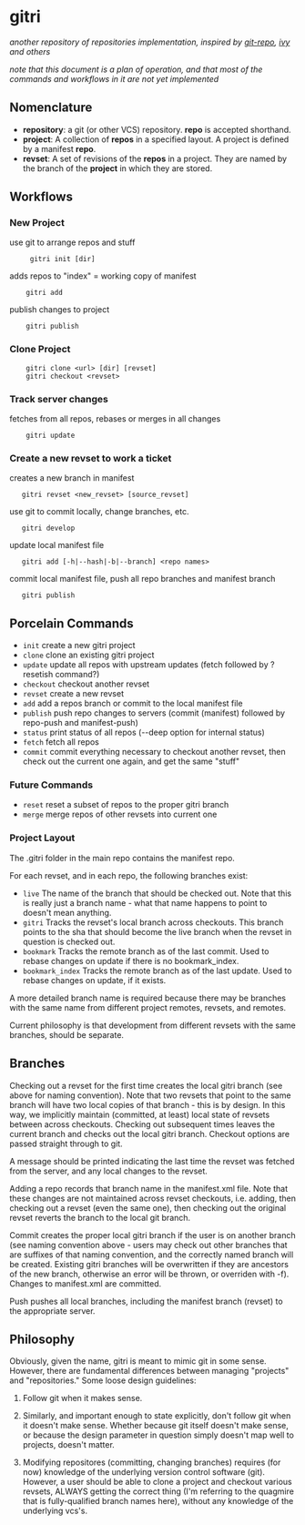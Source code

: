 # gitri #
_another repository of repositories implementation, inspired by [git-repo](http://code.google.com/p/git-repo), [ivy](http://ant.apache.org/ivy/) and others_

_note that this document is a plan of operation, and that most of the commands and workflows in it are not yet implemented_

## Nomenclature ##
 - __repository__: a git (or other VCS) repository.  __repo__ is accepted shorthand.
 - __project__: A collection of __repos__ in a specified layout.  A project is defined by a manifest __repo__.
 - __revset__: A set of revisions of the __repos__ in a project.  They are named by the branch of the __project__ in which they are stored.

## Workflows ##

### New Project ####
use git to arrange repos and stuff

         gitri init [dir]

adds repos to "index" = working copy of manifest

        gitri add

publish changes to project

        gitri publish

### Clone Project ###

        gitri clone <url> [dir] [revset]
        gitri checkout <revset>

### Track server changes ###
fetches from all repos, rebases or merges in all changes

        gitri update

### Create a new revset to work a ticket ###
creates a new branch in manifest

       gitri revset <new_revset> [source_revset]

use git to commit locally, change branches, etc.

       gitri develop

update local manifest file

       gitri add [-h|--hash|-b|--branch] <repo names>

commit local manifest file, push all repo branches and manifest branch

       gitri publish

## Porcelain Commands ##
- `init` create a new gitri project
- `clone` clone an existing gitri project
- `update` update all repos with upstream updates (fetch followed by ?resetish command?)
- `checkout` checkout another revset
- `revset` create a new revset
- `add` add a repos branch or commit to the local manifest file
- `publish` push repo changes to servers (commit (manifest) followed by repo-push and manifest-push)
- `status` print status of all repos (--deep option for internal status)
- `fetch` fetch all repos
- `commit` commit everything necessary to checkout another revset, then check out the current one again, and get the same "stuff"

### Future Commands ###
- `reset` reset a subset of repos to the proper gitri branch
- `merge` merge repos of other revsets into current one

### Project Layout ###
The .gitri folder in the main repo contains the manifest repo.

For each revset, and in each repo, the following branches exist:

- `live` The name of the branch that should be checked out.  Note that this is really just a branch name - what that name happens to point to doesn't mean anything.
- `gitri` Tracks the revset's local branch across checkouts.  This branch points to the sha that should become the live branch when the revset in question is checked out.
- `bookmark` Tracks the remote branch as of the last commit.  Used to rebase changes on update if there is no bookmark_index.
- `bookmark_index` Tracks the remote branch as of the last update.  Used to rebase changes on update, if it exists.

A more detailed branch name is required because there may be branches with the same name from different project remotes, revsets, and remotes.

Current philosophy is that development from different revsets with the same branches, should be separate.

## Branches ##
Checking out a revset for the first time creates the local gitri branch (see above for naming convention).  Note that
two revsets that point to the same branch will have two local copies of that branch - this is by design.  In this way,
we implicitly maintain (committed, at least) local state of revsets between across checkouts.
Checking out subsequent times leaves the current branch and checks out the local gitri branch.  Checkout options are passed straight
through to git.

A message should be printed indicating the last time the revset was fetched from the server, and any local changes to the revset.

Adding a repo records that branch name in the manifest.xml file.  Note that these changes are not maintained across revset checkouts, i.e.
adding, then checking out a revset (even the same one), then checking out the original revset reverts the branch to the local git branch.

Commit creates the proper local gitri branch if the user is on another branch (see naming convention above - users may check out other
branches that are suffixes of that naming convention, and the correctly named branch will be created.  Existing gitri branches will be
overwritten if they are ancestors of the new branch, otherwise an error will be thrown, or overriden with -f).  Changes to manifest.xml
are committed.

Push pushes all local branches, including the manifest branch (revset) to the appropriate server.

## Philosophy ##
Obviously, given the name, gitri is meant to mimic git in some sense.  However, there are fundamental differences between managing "projects" and "repositories."
Some loose design guidelines:

1. Follow git when it makes sense.

2. Similarly, and important enough to state explicitly, don't follow git when it doesn't make sense.  Whether because git itself doesn't make sense, or because the design parameter in question simply doesn't map well to projects, doesn't matter.

3. Modifying repositores (committing, changing branches) requires (for now) knowledge of the underlying version control software (git).  However, a user should be able to clone a project and checkout various revsets, ALWAYS getting the correct thing (I'm referring to the quagmire that is fully-qualified branch names here), without any knowledge of the underlying vcs's.
